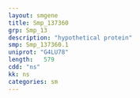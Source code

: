```yaml
---
layout: smgene
title: Smp_137360
grp: Smp_13
description: "hypothetical protein"
smp: Smp_137360.1
uniprot: "G4LU78"
length:   579
cdd: "ns"
kk: ns
categories: sm
---
```

